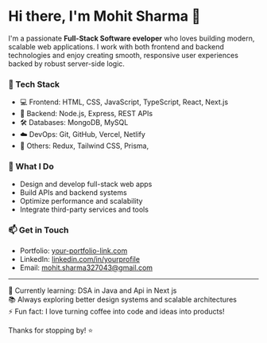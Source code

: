 # Hi there, I'm Mohit Sharma 👋

I'm a passionate **Full-Stack Software eveloper** who loves building modern, scalable web applications. I work with both frontend and backend technologies and enjoy creating smooth, responsive user experiences backed by robust server-side logic.

### 🚀 Tech Stack
- 💻 Frontend: HTML, CSS, JavaScript, TypeScript, React, Next.js
- 🔧 Backend: Node.js, Express, REST APIs
- 🛠️ Databases: MongoDB, MySQL
- ☁️ DevOps:  Git, GitHub, Vercel, Netlify
- 🧰 Others: Redux, Tailwind CSS, Prisma,

### 💼 What I Do
- Design and develop full-stack web apps
- Build APIs and backend systems
- Optimize performance and scalability
- Integrate third-party services and tools

### 📫 Get in Touch
- Portfolio: [your-portfolio-link.com](https://portfolio-website-olive-xi.vercel.app/)
- LinkedIn: [linkedin.com/in/yourprofile]([https://linkedin.com/in/yourprofile](https://www.linkedin.com/in/mohit-sharma-3251722a9))
- Email: mohit.sharma327043@gmail.com

---

🌱 Currently learning: DSA in Java and Api in Next js   
📚 Always exploring better design systems and scalable architectures  
⚡ Fun fact: I love turning coffee into code and ideas into products!

Thanks for stopping by! ⭐
